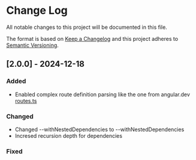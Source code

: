 # Change Log
All notable changes to this project will be documented in this file.
 
The format is based on [Keep a Changelog](http://keepachangelog.com/)
and this project adheres to [Semantic Versioning](http://semver.org/).
## [2.0.0] - 2024-12-18
### Added
- Enabled complex route definition parsing like the one from angular.dev [routes.ts](https://github.com/angular/angular/blob/main/adev/src/app/routes.ts)

### Changed
- Changed --withNestedDependencies to --withNestedDependencies
- Incresed recursion depth for dependencies

### Fixed
